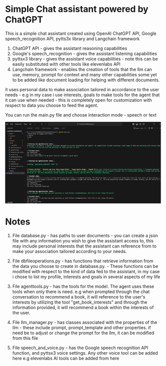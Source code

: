 
# Simple Chat assistant powered by ChatGPT 

This is a simple chat assistant created using OpenAI ChatGPT API, Google speech_recognition API, pytts3x library and Langchain framework

1. ChatGPT API - gives the assistant reasoning capabilities
2. Google's speech_recognition - gives the assistant listening capabilities
3. pyttsx3 library - gives the assistant voice capabilities - note this can be easily substituted with other tools like elevenlabs API
4. Langchain framework - enables the creation of tools that the llm can use, memory, prompt for context and many other capabilities some yet
                    to be added like document loading for helping with different documents.

it uses personal data to make association tailored in accordance to the user needs - e.g in my case i use interests, goals to make tools for the agent that it can use when needed - this is completely open for customization with respect to data you choose to feed the agent.

You can run the main.py file and choose interaction mode - speech or text

![sample_interaction](/images/jarvis.png)

# Notes

1. File database.py - has paths to user documents - you can create a json file with any information you wish to give the assistant access to,   this may include personal interests that the assistant can reference from to make your association tailored according to your needs.

2. File dbfileoperations.py - has functions that retrieve information from the data you choose to create in database.py.
                            - These functions can be modified with respect to the kind of data fed to the assistant, in my case i chose to list  my profile, interests and goals in several aspects of my life

3. File agenttools.py - has the tools for the model. The agent uses these tools when only there is need. e.g when prompted through the chat
                    conversation to recommend a book, it will reference to the user's interests by utilizing the tool "get_book_interests" and through the information provided, it will recommend a book within the interests of the user.

4. File  llm_manager.py - has classes associated with the properties of the llm - these include prompt, prompt_template and other properties.
                    if need be to adjust or change the prompt for the llm, it can be modified from this file

5. File speech_and_voice.py - has the Google speech recognition API function, and pyttsx3 voice settings. Any other voice tool can be added here
                             e.g elevenlabs AI tools can be added from here


